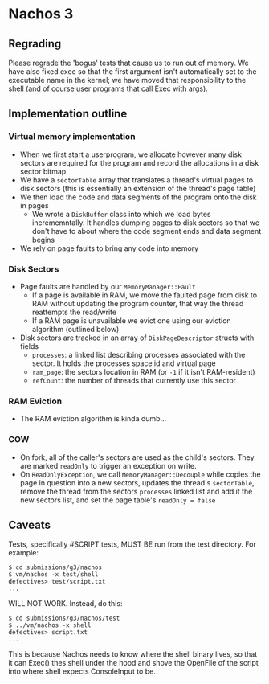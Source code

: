 # Nachos 3

## Regrading

Please regrade the 'bogus' tests that cause us to run out of memory. We have
also fixed exec so that the first argument isn't automatically set to the
executable name in the kernel; we have moved that responsibility to the shell
(and of course user programs that call Exec with args).

## Implementation outline

### Virtual memory implementation

- When we first start a userprogram, we allocate
  however many disk sectors are required for the
  program and record the allocations in a disk
  sector bitmap
- We have a `sectorTable` array that translates
  a thread's virtual pages to disk sectors (this
  is essentially an extension of the thread's page
  table)
- We then load the code and data segments of the
  program onto the disk in pages
  - We wrote a `DiskBuffer` class into which we
    load bytes incrememntally. It handles dumping
    pages to disk sectors so that we don't have to
    about where the code segment ends and data segment
    begins
- We rely on page faults to bring any code into memory

### Disk Sectors

- Page faults are handled by our `MemoryManager::Fault`
  - If a page is available in RAM, we move the faulted
    page from disk to RAM without updating the program
    counter, that way the thread reattempts the read/write
  - If a RAM page is unavailable we evict one using our
    eviction algorithm (outlined below)
- Disk sectors are tracked in an array of `DiskPageDescriptor`
  structs with fields
  - `processes`: a linked list describing processes
    associated with the sector. It holds the processes
    space id and virtual page
  - `ram_page`: the sectors location in RAM (or `-1` if it
    isn't RAM-resident)
  - `refCount`: the number of threads that currently use
    this sector


### RAM Eviction

- The RAM eviction algorithm is kinda dumb...

### COW

- On fork, all of the caller's sectors are used as
  the child's sectors. They are marked `readOnly` to
  trigger an exception on write.
- On `ReadOnlyException`, we call `MemoryManager::Decouple`
  while copies the page in question into a new sectors,
  updates the thread's `sectorTable`, remove the thread from
  the sectors `processes` linked list and add it the new
  sectors list, and set the page table's `readOnly = false`

## Caveats

Tests, specifically #SCRIPT tests, MUST BE run from the test directory. For
example:

    $ cd submissions/g3/nachos
    $ vm/nachos -x test/shell
    defectives> test/script.txt
    ...

WILL NOT WORK. Instead, do this:

    $ cd submissions/g3/nachos/test
    $ ../vm/nachos -x shell
    defectives> script.txt
    ...

This is because Nachos needs to know where the shell binary lives, so that it
can Exec() thes shell under the hood and shove the OpenFile of the script into
where shell expects ConsoleInput to be.
